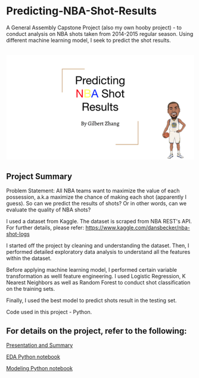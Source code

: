 # Predicting-NBA-Shot-Results

A General Assembly Capstone Project (also my own hooby project) - to conduct analysis on NBA shots taken from 2014-2015 regular season. Using different machine learning model, I seek to predict the shot results.


<br>
<img src = "https://github.com/gyzhang328/Predicting-NBA-Shot-Results/blob/master/Cover.png" />
<br>

## Project Summary

Problem Statement:
All NBA teams want to maximize the value of each possession, a.k.a maximize the chance of making each shot (apparently I guess). So can we predict the results of shots? Or in other words, can we evaluate the quality of NBA shots?

I used a dataset from Kaggle. The dataset is scraped from NBA REST's API. For further details, please refer: https://www.kaggle.com/dansbecker/nba-shot-logs

I started off the project by cleaning and understanding the dataset. Then, I performed detailed exploratory data analysis to understand all the features within the dataset.

Before applying machine learning model, I performed certain variable transformation as welll feature engineering. I used Logistic Regression, K Nearest Neighbors as well as Random Forest to conduct shot classification on the training sets.

Finally, I used the best model to predict shots result in the testing set.

Code used in this project - Python.

## For details on the project, refer to the following:

[Presentation and Summary](https://github.com/gyzhang328/Predicting-NBA-Shot-Results/blob/master/Presentation.pdf)

[EDA Python notebook](https://github.com/gyzhang328/Predicting-NBA-Shot-Results/blob/master/EDA%20code.ipynb)

[Modeling Python notebook](https://github.com/gyzhang328/Predicting-NBA-Shot-Results/blob/master/Modeling%20Code.ipynb)

